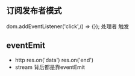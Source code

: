 ## 订阅发布者模式
dom.addEventListener('click',() => {});
处理者
触发

## eventEmit
- http
res.on('data')
res.on('end')
- stream
  背后都是靠eventEmit